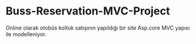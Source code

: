 # Buss-Reservation-MVC-Project
Online olarak otobüs koltuk satışının yapıldığı bir site Asp.core MVC yapısı ile modelleniyor.
